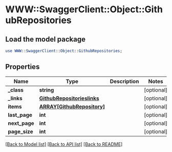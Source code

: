 # WWW::SwaggerClient::Object::GithubRepositories

## Load the model package
```perl
use WWW::SwaggerClient::Object::GithubRepositories;
```

## Properties
Name | Type | Description | Notes
------------ | ------------- | ------------- | -------------
**_class** | **string** |  | [optional] 
**_links** | [**GithubRepositorieslinks**](GithubRepositorieslinks.md) |  | [optional] 
**items** | [**ARRAY[GithubRepository]**](GithubRepository.md) |  | [optional] 
**last_page** | **int** |  | [optional] 
**next_page** | **int** |  | [optional] 
**page_size** | **int** |  | [optional] 

[[Back to Model list]](../README.md#documentation-for-models) [[Back to API list]](../README.md#documentation-for-api-endpoints) [[Back to README]](../README.md)


